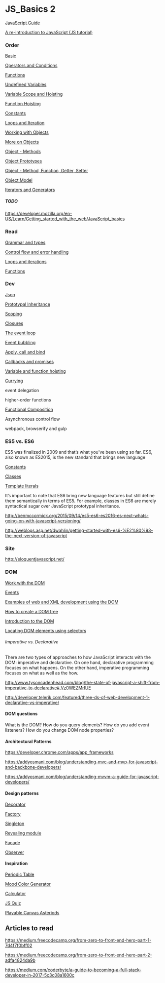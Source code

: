 # JS_Basics 2

[JavaScript Guide](https://developer.mozilla.org/en-US/docs/Web/JavaScript/Guide)

[A re-introduction to JavaScript (JS tutorial)](https://developer.mozilla.org/en-US/docs/Web/JavaScript/A_re-introduction_to_JavaScript)

### Order

[Basic](./basic.js)

[Operators and Conditions](./operators_conditions.js)

[Functions](./functions.js)

[Undefined Variables](./undefined_variables.js)

[Variable Scope and Hoisting](./variable_scope_hoisting.js)

[Function Hoisting](./function_hoisting.js)

[Constants](./constants.js)

[Loops and Iteration](./loops_iteration.js)

[Working with Objects](./objects.js)

[More on Objects](./more_objects.js)

[Object - Methods](./objects_methods.js)

[Object Prototypes](./object_prototypes.js)

[Object - Method, Function, Getter, Setter](./object_method_getter_setter.js)

[Object Model](./object_model.js)

[Iterators and Generators](./iterators_generators.js)

##### TODO

https://developer.mozilla.org/en-US/Learn/Getting_started_with_the_web/JavaScript_basics

### Read

[Grammar and types](https://developer.mozilla.org/en-US/docs/Web/JavaScript/Guide/Grammar_and_types)

[Control flow and error handling](https://developer.mozilla.org/en-US/docs/Web/JavaScript/Guide/Control_flow_and_error_handling)

[Loops and iterations](https://developer.mozilla.org/en-US/docs/Web/JavaScript/Guide/Loops_and_iteration)

[Functions](https://developer.mozilla.org/en-US/docs/Web/JavaScript/Guide/Functions)

### Dev

[Json](https://developer.mozilla.org/en-US/docs/Learn/JavaScript/Objects/JSON)

[Prototypal Inheritance](https://developer.mozilla.org/en-US/docs/Web/JavaScript/Inheritance_and_the_prototype_chain)

[Scoping](https://spin.atomicobject.com/2014/10/20/javascript-scope-closures/)

[Closures](https://spin.atomicobject.com/2014/10/20/javascript-scope-closures/)

[The event loop](https://developer.mozilla.org/en-US/docs/Web/JavaScript/EventLoop)

[Event bubbling](http://javascript.info/tutorial/bubbling-and-capturing)

[Apply, call and bind](http://javascriptissexy.com/javascript-apply-call-and-bind-methods-are-essential-for-javascript-professionals/)

[Callbacks and promises](https://www.quora.com/Whats-the-difference-between-a-promise-and-a-callback-in-Javascript)

[Variable and function hoisting](http://adripofjavascript.com/blog/drips/variable-and-function-hoisting)

[Currying](http://www.sitepoint.com/currying-in-functional-javascript/)

event delegation

higher-order functions

[Functional Composition](https://medium.com/javascript-scene/master-the-javascript-interview-what-is-function-composition-20dfb109a1a0)

Asynchronous control flow

webpack, browserify and gulp

### ES5 vs. ES6

ES5 was finalized in 2009 and that’s what you’ve been using so far.
ES6, also known as ES2015, is the new standard that brings new language

[Constants](https://developer.mozilla.org/en-US/docs/Web/JavaScript/Reference/Statements/const)

[Classes](https://developer.mozilla.org/en-US/docs/Web/JavaScript/Reference/Classes)

[Template literals](https://developer.mozilla.org/en-US/docs/Web/JavaScript/Reference/Template_literals)

It’s important to note that ES6 bring new language features but still define them semantically in terms of ES5. For example, classes in ES6 are merely syntactical sugar over JavaScript prototypal inheritance.

http://benmccormick.org/2015/09/14/es5-es6-es2016-es-next-whats-going-on-with-javascript-versioning/

http://weblogs.asp.net/dwahlin/getting-started-with-es6-%E2%80%93-the-next-version-of-javascript

### Site

http://eloquentjavascript.net/

### DOM

[Work with the DOM](https://developer.mozilla.org/en-US/docs/Web/API/Document_Object_Model)

[Events](https://developer.mozilla.org/en-US/docs/Web/API/Document_Object_Model/Events)

[Examples of web and XML development using the DOM](https://developer.mozilla.org/en-US/docs/Web/API/Document_Object_Model/Examples)

[How to create a DOM tree](https://developer.mozilla.org/en-US/docs/Web/API/Document_object_model/How_to_create_a_DOM_tree)

[Introduction to the DOM](https://developer.mozilla.org/en-US/docs/Web/API/Document_Object_Model/Introduction)

[Locating DOM elements using selectors](https://developer.mozilla.org/en-US/docs/Web/API/Document_object_model/Locating_DOM_elements_using_selectors)

###### Imperative vs. Declarative

There are two types of approaches to how JavaScript interacts with the DOM: imperative and declarative. On one hand, declarative programming focuses on what happens. On the other hand, imperative programming focuses on what as well as the how.

http://www.tysoncadenhead.com/blog/the-state-of-javascript-a-shift-from-imperative-to-declarative#.Vz0WEZMrIUE

http://developer.telerik.com/featured/three-ds-of-web-development-1-declarative-vs-imperative/

#### DOM questions

What is the DOM?
How do you query elements?
How do you add event listeners?
How do you change DOM node properties?

#### Architectural Patterns

https://developer.chrome.com/apps/app_frameworks

https://addyosmani.com/blog/understanding-mvc-and-mvp-for-javascript-and-backbone-developers/

https://addyosmani.com/blog/understanding-mvvm-a-guide-for-javascript-developers/

#### Design patterns

[Decorator](https://addyosmani.com/resources/essentialjsdesignpatterns/book/#decoratorpatternjavascript)

[Factory](https://addyosmani.com/resources/essentialjsdesignpatterns/book/#factorypatternjavascript)

[Singleton](https://addyosmani.com/resources/essentialjsdesignpatterns/book/#singletonpatternjavascript)

[Revealing module](https://addyosmani.com/resources/essentialjsdesignpatterns/book/#revealingmodulepatternjavascript)

[Facade](https://addyosmani.com/resources/essentialjsdesignpatterns/book/#facadepatternjavascript)

[Observer](https://addyosmani.com/resources/essentialjsdesignpatterns/book/#observerpatternjavascript)

#### Inspiration

[Periodic Table](http://codepen.io/tony_the_coder/pen/GZdNQY)

[Mood Color Generator](http://codepen.io/mecarter/pen/RNomVo)

[Calculator](http://codepen.io/nodws/pen/heILd)

[JS Quiz](http://codepen.io/jasonchan/pen/wMaEwN)

[Playable Canvas Asteriods](http://codepen.io/jeffibacache/pen/bzBsp)

## Articles to read

https://medium.freecodecamp.org/from-zero-to-front-end-hero-part-1-7d4f7f0bff02

https://medium.freecodecamp.org/from-zero-to-front-end-hero-part-2-adfa4824da9b

https://medium.com/coderbyte/a-guide-to-becoming-a-full-stack-developer-in-2017-5c3c08a1600c
